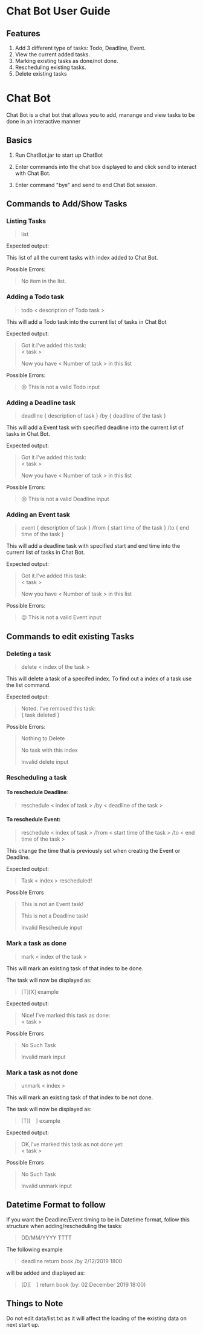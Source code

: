 # Chat Bot User Guide

## Features 

1. Add 3 different type of tasks: Todo, Deadline, Event.
2. View the current added tasks.
3. Marking existing tasks as done/not done.
4. Rescheduling existing tasks.
5. Delete existing tasks

# Chat Bot

Chat Bot is a chat bot that allows you to add, manange and view tasks to be done in an interactive manner

## Basics

1. Run ChatBot.jar to start up ChatBot

2. Enter commands into the chat box displayed to and click send to interact with Chat Bot.

3. Enter command "bye" and send to end Chat Bot session.


## Commands to Add/Show Tasks

### Listing Tasks
> list

Expected output: 

This list of all the current tasks with index added to Chat Bot.

Possible Errors:
> No item in the list.



### Adding a Todo task
> todo < description of Todo task >

This will add a Todo task into the current list of tasks in Chat Bot

Expected output:
> Got it.I've added this task: <br/>
> < task >
> 
> Now you have < Number of task > in this list

Possible Errors:
> ☹ This is not a valid Todo input


### Adding a Deadline task
> deadline { description of task } /by { deadline of the task }

This will add a Event task with specified deadline into the current list of tasks in Chat Bot.

Expected output:
> Got it.I've added this task: <br/>
> < task >
>
> Now you have < Number of task > in this list

Possible Errors:
> ☹ This is not a valid Deadline input

### Adding an Event task
> event { description of task } /from { start time of the task } /to { end time of the task }

This will add a deadline task with specified start and end time into the current list of tasks in Chat Bot.

Expected output:
> Got it.I've added this task: <br/>
> < task >
>
> Now you have < Number of task > in this list

Possible Errors:
> ☹ This is not a valid Event input



## Commands to edit existing Tasks

### Deleting a task
> delete < index of the task >

This will delete a task of a specifed index. To find out a index of a task use the list command.

Expected output:
> Noted. I've removed this task: <br /> { task deleted }

Possible Errors:
> Nothing to Delete 
> 
> No task with this index
> 
> Invalid delete input

### Rescheduling a task

#### To reschedule Deadline:
> reschedule < index of task > /by < deadline of the task >

#### To reschedule Event:
> reschedule < index of task > /from < start time of the task > /to < end time of the task >

This change the time that is previously set when creating the Event or Deadline.

Expected output:
> Task < index > rescheduled!

Possible Errors
> This is not an Event task!
>
> This is not a Deadline task!
>
> Invalid Reschedule input

### Mark a task as done
> mark < index of the task >

This will mark an existing task of that index to be done.

The task will now be displayed as:
> [T][X] example

Expected output:
> Nice! I've marked this task as done: <br/> < task >

Possible Errors
> No Such Task
>
> Invalid mark input

### Mark a task as not done
> unmark < index >

This will mark an existing task of that index to be not done.

The task will now be displayed as:
> [T][&ensp;&ensp;] example

Expected output:
> OK,I've marked this task as not done yet:<br/> < task >
 
Possible Errors
> No Such Task
> 
> Invalid unmark input

## Datetime Format to follow

If you want the Deadline/Event timing to be in Datetime format, follow this structure when adding/rescheduling the tasks:

> DD/MM/YYYY TTTT

The following example

> deadline return book /by 2/12/2019 1800

will be added and diaplayed as:

> [D][&ensp;&ensp;] return book (by: 02 December 2019 18:00)

## Things to Note

Do not edit data/list.txt as it will affect the loading of the existing data on next start up.